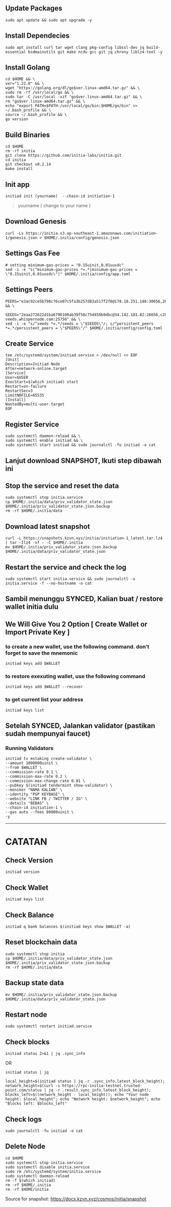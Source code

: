 

## Update Packages
```
sudo apt update && sudo apt upgrade -y
```

## Install Dependecies
```
sudo apt install curl tar wget clang pkg-config libssl-dev jq build-essential bsdmainutils git make ncdu gcc git jq chrony liblz4-tool -y
```
## Install Golang
```
cd $HOME && \
ver="1.22.0" && \
wget "https://golang.org/dl/go$ver.linux-amd64.tar.gz" && \
sudo rm -rf /usr/local/go && \
sudo tar -C /usr/local -xzf "go$ver.linux-amd64.tar.gz" && \
rm "go$ver.linux-amd64.tar.gz" && \
echo "export PATH=$PATH:/usr/local/go/bin:$HOME/go/bin" >> ~/.bash_profile && \
source ~/.bash_profile && \
go version
```
## Build Binaries
```
cd $HOME
rm -rf initia
git clone https://github.com/initia-labs/initia.git
cd initia
git checkout v0.2.14
make install
```

## Init app
```
initiad init (yourname)  --chain-id initiation-1
```

> yourname ( change to your name )

## Download Genesis
```
curl -Ls https://initia.s3.ap-southeast-1.amazonaws.com/initiation-1/genesis.json > $HOME/.initia/config/genesis.json
```
## Settings Gas Fee
```
# setting minimum-gas-prices = "0.15uinit,0.01uusdc"
sed -i -e "s|^minimum-gas-prices *=.*|minimum-gas-prices = \"0.15uinit,0.01uusdc\"|" $HOME/.initia/config/app.toml
```

## Settings Peers 
```
PEERS="e3ac92ce5b790c76ce07c5fa3b257d83a517f2f6@178.18.251.146:30656,2692225700832eb9b46c7b3fc6e4dea2ec044a78@34.126.156.141:26656,2a574706e4a1eba0e5e46733c232849778faf93b@84.247.137.184:53456,40d3f977d97d3c02bd5835070cc139f289e774da@168.119.10.134:26313,1f6633bc18eb06b6c0cab97d72c585a6d7a207bc@65.109.59.22:25756,4a988797d8d8473888640b76d7d238b86ce84a2c@23.158.24.168:26656,e3679e68616b2cd66908c460d0371ac3ed7795aa@176.34.17.102:26656,d2a8a00cd5c4431deb899bc39a057b8d8695be9e@138.201.37.195:53456,329227cf8632240914511faa9b43050a34aa863e@43.131.13.84:26656,517c8e70f2a20b8a3179a30fe6eb3ad80c407c07@37.60.231.212:26656,07632ab562028c3394ee8e78823069bfc8de7b4c@37.27.52.25:19656,028999a1696b45863ff84df12ebf2aebc5d40c2d@37.27.48.77:26656,3c44f7dbb473fee6d6e5471f22fa8d8095bd3969@185.219.142.137:53456,8db320e665dbe123af20c4a5c667a17dc146f4d0@51.75.144.149:26656,c424044f3249e73c050a7b45eb6561b52d0db456@158.220.124.183:53456,767fdcfdb0998209834b929c59a2b57d474cc496@207.148.114.112:26656,edcc2c7098c42ee348e50ac2242ff897f51405e9@65.109.34.205:36656,140c332230ac19f118e5882deaf00906a1dba467@185.219.142.119:53456,4eb031b59bd0210481390eefc656c916d47e7872@37.60.248.151:53456,ff9dbc6bb53227ef94dc75ab1ddcaeb2404e1b0b@178.170.47.171:26656,ffb9874da3e0ead65ad62ac2b569122f085c0774@149.28.134.228:26656" && \

SEEDS="2eaa272622d1ba6796100ab39f58c75d458b9dbc@34.142.181.82:26656,c28827cb96c14c905b127b92065a3fb4cd77d7f6@testnet-seeds.whispernode.com:25756" && \
sed -i -e "s/^seeds *=.*/seeds = \"$SEEDS\"/; s/^persistent_peers *=.*/persistent_peers = \"$PEERS\"/" $HOME/.initia/config/config.toml
```

## Create Service
```
tee /etc/systemd/system/initiad.service > /dev/null << EOF
[Unit]
Description=Initiad Node
After=network-online.target
[Service]
User=$USER
ExecStart=$(which initiad) start
Restart=on-failure
RestartSec=3
LimitNOFILE=65535
[Install]
WantedBy=multi-user.target
EOF
```
## Register Service
```
sudo systemctl daemon-reload && \
sudo systemctl enable initiad && \
sudo systemctl start initiad && sudo journalctl -fu initiad -o cat
```
## Lanjut download SNAPSHOT, Ikuti step dibawah ini

## Stop the service and reset the data
```
sudo systemctl stop initia.service
cp $HOME/.initia/data/priv_validator_state.json $HOME/.initia/priv_validator_state.json.backup
rm -rf $HOME/.initia/data
```
## Download latest snapshot
```
curl -L https://snapshots.kzvn.xyz/initia/initiation-1_latest.tar.lz4 | tar -Ilz4 -xf - -C $HOME/.initia
mv $HOME/.initia/priv_validator_state.json.backup $HOME/.initia/data/priv_validator_state.json
```
## Restart the service and check the log
```
sudo systemctl start initia.service && sudo journalctl -u initia.service -f --no-hostname -o cat
```
## Sambil menunggu SYNCED, Kalian buat / restore wallet initia dulu

## We Will Give You 2 Option [ Create Wallet or Import Private Key ]

### to create a new wallet, use the following command. don’t forget to save the mnemonic
```
initiad keys add $WALLET
```
### to restore exexuting wallet, use the following command
```
initiad keys add $WALLET --recover
```
### to get current list your address 
```
initiad keys list
```
## Setelah SYNCED, Jalankan validator (pastikan sudah mempunyai faucet)

### Running Validators 
```
initiad tx mstaking create-validator \
--amount 1000000uinit \
--from $WALLET \
--commission-rate 0.1 \
--commission-max-rate 0.2 \
--commission-max-change-rate 0.01 \
--pubkey $(initiad tendermint show-validator) \
--moniker "NAMA KALIAN" \
--identity "PGP KEYBASE" \
--website "LINK FB / TWITTER / IG" \
--details "BEBAS" \
--chain-id initiation-1 \
--gas auto --fees 80000uinit \
-y
```
-----------------------------------------------------------------------------------------------
# CATATAN

## Check Version
```
initiad version
```
## Check Wallet
```
initiad keys list
```
## Check Balance
```
initiad q bank balances $(initiad keys show $WALLET -a)
```
## Reset blockchain data
```
sudo systemctl stop initia
cp $HOME/.initia/data/priv_validator_state.json $HOME/.initia/priv_validator_state.json.backup
rm -rf $HOME/.initia/data
```
## Backup state data
```
mv $HOME/.initia/priv_validator_state.json.backup $HOME/.initia/data/priv_validator_state.json
```
## Restart node
```
sudo systemctl restart initiad.service
```
## Check blocks
```
initiad status 2>&1 | jq .sync_info
```
OR
```
initiad status | jq

local_height=$(initiad status | jq -r .sync_info.latest_block_height); network_height=$(curl -s https://rpc-initia-testnet.trusted-point.com/status | jq -r .result.sync_info.latest_block_height); blocks_left=$((network_height - local_height)); echo "Your node height: $local_height"; echo "Network height: $network_height"; echo "Blocks left: $blocks_left"
```
## Check logs
```
sudo journalctl -fu initiad -o cat
```
## Delete Node
```
cd $HOME
sudo systemctl stop initia.service
sudo systemctl disable initia.service
sudo rm /etc/systemd/system/initia.service
sudo systemctl daemon-reload
rm -f $(which initiad)
rm -rf $HOME/.initia
rm -rf $HOME/initia
```

Source for snapshot: https://docs.kzvn.xyz/cosmos/initia/snapshot
